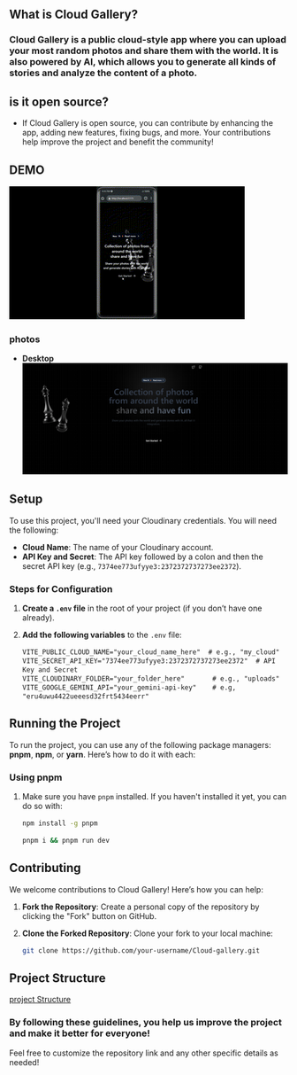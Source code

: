 ## What is Cloud Gallery?

### Cloud Gallery is a public cloud-style app where you can upload your most random photos and share them with the world. It is also powered by AI, which allows you to generate all kinds of stories and analyze the content of a photo.

## is it open source?

- If Cloud Gallery is open source, you can contribute by enhancing the app, adding new features, fixing bugs, and more. Your contributions help improve the project and benefit the community!

## DEMO

![Cloud-demo](./src/assets/img/cloud-gif-2.gif)

### photos

- **Desktop**
  ![Cloud-demo](./src/assets/img/image.png)

## Setup

To use this project, you'll need your Cloudinary credentials. You will need the following:

- **Cloud Name**: The name of your Cloudinary account.
- **API Key and Secret**: The API key followed by a colon and then the secret API key (e.g., `7374ee773ufyye3:2372372737273ee2372`).

### Steps for Configuration

1. **Create a `.env` file** in the root of your project (if you don’t have one already).

2. **Add the following variables** to the `.env` file:

   ```plaintext
   VITE_PUBLIC_CLOUD_NAME="your_cloud_name_here"  # e.g., "my_cloud"
   VITE_SECRET_API_KEY="7374ee773ufyye3:2372372737273ee2372"  # API Key and Secret
   VITE_CLOUDINARY_FOLDER="your_folder_here"       # e.g., "uploads"
   VITE_GOOGLE_GEMINI_API="your_gemini-api-key"    # e.g, "eru4uwu4422ueeesd32frt5434eerr"

   ```

## Running the Project

To run the project, you can use any of the following package managers: **pnpm**, **npm**, or **yarn**. Here’s how to do it with each:

### Using pnpm

1. Make sure you have `pnpm` installed. If you haven't installed it yet, you can do so with:

   ```bash
   npm install -g pnpm
   ```

   ```bash
   pnpm i && pnpm run dev
   ```

## Contributing

We welcome contributions to Cloud Gallery! Here’s how you can help:

1. **Fork the Repository**: Create a personal copy of the repository by clicking the "Fork" button on GitHub.

2. **Clone the Forked Repository**: Clone your fork to your local machine:

   ```bash
   git clone https://github.com/your-username/Cloud-gallery.git
   ```

## Project Structure

[project Structure]('ARCHITECTURE.md')

### By following these guidelines, you help us improve the project and make it better for everyone!

Feel free to customize the repository link and any other specific details as needed!

